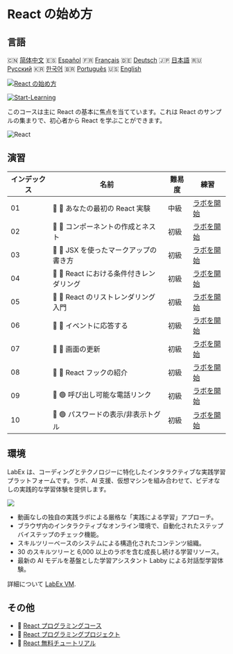 # React の始め方

## 言語

🇨🇳 [简体中文](README_zh.md) 🇪🇸 [Español](README_es.md) 🇫🇷 [Français](README_fr.md) 🇩🇪 [Deutsch](README_de.md) 🇯🇵 [日本語](README_ja.md) 🇷🇺 [Русский](README_ru.md) 🇰🇷 [한국어](README_ko.md) 🇧🇷 [Português](README_pt.md) 🇺🇸 [English](README.md) 

[![React の始め方](https://cover-creator.labex.io/quick-start-with-react.png?lang=ja)](https://labex.io/ja/courses/quick-start-with-react)

[![Start-Learning](https://img.shields.io/badge/Start-Learning-whitesmoke?style=for-the-badge)](https://labex.io/ja/courses/quick-start-with-react)

このコースは主に React の基本に焦点を当てています。これは React のサンプルの集まりで、初心者から React を学ぶことができます。

![React](https://img.shields.io/badge/React-whitesmoke?style=for-the-badge&logo=react)


## 演習

|   インデックス | 名前                                     | 難易度   | 練習                                                                                                                   |
|----------------|------------------------------------------|----------|------------------------------------------------------------------------------------------------------------------------|
|             01 | 📖 🔵 あなたの最初の React 実験          | 中級     | <a target='_blank' href='https://labex.io/ja/tutorials/react-your-first-react-lab-92968'>ラボを開始</a>                |
|             02 | 📖 🔵 コンポーネントの作成とネスト       | 初級     | <a target='_blank' href='https://labex.io/ja/tutorials/react-creating-and-nesting-components-100371'>ラボを開始</a>    |
|             03 | 📖 🔵 JSX を使ったマークアップの書き方   | 初級     | <a target='_blank' href='https://labex.io/ja/tutorials/react-writing-markup-with-jsx-100376'>ラボを開始</a>            |
|             04 | 📖 🔵 React における条件付きレンダリング | 初級     | <a target='_blank' href='https://labex.io/ja/tutorials/react-conditional-rendering-in-react-100370'>ラボを開始</a>     |
|             05 | 📖 🔵 React のリストレンダリング入門     | 初級     | <a target='_blank' href='https://labex.io/ja/tutorials/react-rendering-react-lists-introduction-100372'>ラボを開始</a> |
|             06 | 📖 🔵 イベントに応答する                 | 初級     | <a target='_blank' href='https://labex.io/ja/tutorials/react-responding-to-events-100373'>ラボを開始</a>               |
|             07 | 📖 🔵 画面の更新                         | 初級     | <a target='_blank' href='https://labex.io/ja/tutorials/react-updating-the-screen-100374'>ラボを開始</a>                |
|             08 | 📖 🔵 React フックの紹介                 | 初級     | <a target='_blank' href='https://labex.io/ja/tutorials/react-react-hooks-introduction-100375'>ラボを開始</a>           |
|             09 | 📖 🟢 呼び出し可能な電話リンク           | 初級     | <a target='_blank' href='https://labex.io/ja/tutorials/react-callable-telephone-link-38342'>ラボを開始</a>             |
|             10 | 📖 🟢 パスワードの表示/非表示トグル      | 初級     | <a target='_blank' href='https://labex.io/ja/tutorials/react-show-hide-password-toggle-38358'>ラボを開始</a>           |

## 環境

LabEx は、コーディングとテクノロジーに特化したインタラクティブな実践学習プラットフォームです。ラボ、AI 支援、仮想マシンを組み合わせて、ビデオなしの実践的な学習体験を提供します。

![](https://tutorial-screenshot.getvm.io/images/vm-1725247253.png)

- 動画なしの独自の実践ラボによる厳格な「実践による学習」アプローチ。
- ブラウザ内のインタラクティブなオンライン環境で、自動化されたステップバイステップのチェック機能。
- スキルツリーベースのシステムによる構造化されたコンテンツ組織。
- 30 のスキルツリーと 6,000 以上のラボを含む成長し続ける学習リソース。
- 最新の AI モデルを基盤とした学習アシスタント Labby による対話型学習体験。

詳細について [LabEx VM](https://support.labex.io/using-labex/virtual-machine).

## その他

- 🔗 [React プログラミングコース](https://github.com/labex-labs/awesome-programming-courses)
- 🔗 [React プログラミングプロジェクト](https://github.com/labex-labs/awesome-programming-projects)
- 🔗 [React 無料チュートリアル](https://github.com/labex-labs/react-free-tutorials)

